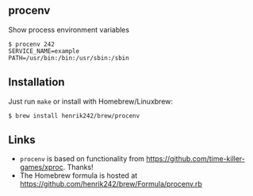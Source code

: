 procenv
-------
Show process environment variables
```
$ procenv 242
SERVICE_NAME=example
PATH=/usr/bin:/bin:/usr/sbin:/sbin
```

Installation
------------
Just run `make` or install with Homebrew/Linuxbrew:
```
$ brew install henrik242/brew/procenv
```

Links
-----
* `procenv` is based on functionality from https://github.com/time-killer-games/xproc. Thanks!
* The Homebrew formula is hosted at https://github.com/henrik242/brew/Formula/procenv.rb
